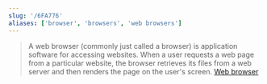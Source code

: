 ```yaml
---
slug: '/6FA776'
aliases: ['browser', 'browsers', 'web browsers']
---
```


> A web browser (commonly just called a browser) is application software for accessing websites. When a user requests a web page from a particular website, the browser retrieves its files from a web server and then renders the page on the user's screen. [Web browser](https://en.wikipedia.org/wiki/Web_browser)
